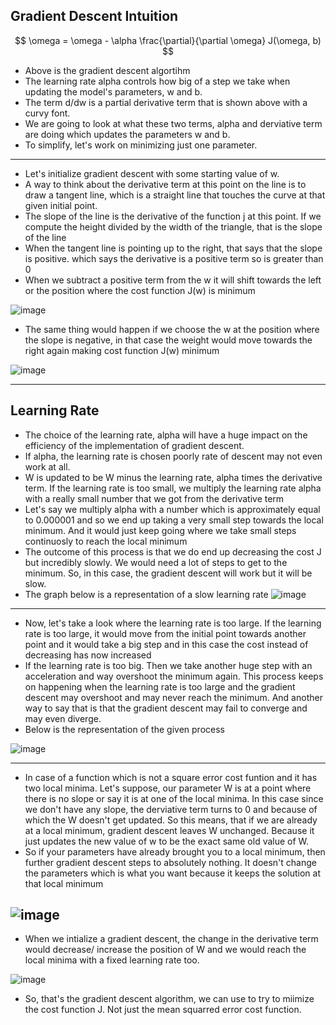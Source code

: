 ## Gradient Descent Intuition

$$
\omega = \omega - \alpha \frac{\partial}{\partial \omega} J(\omega, b)
$$

- Above is the gradient descent algortihm
- The learning rate alpha controls how big of a step we take when updating the model's parameters, w and b.
- The term d/dw is a partial derivative term that is shown above with a curvy font.
- We are going to look at what these two terms, alpha and derviative term are doing which updates the parameters w and b.
- To simplify, let's work on minimizing just one parameter.
---

- Let's initialize gradient descent with some starting value of w.
- A way to think about the derivative term at this point on the line is to draw a tangent line, which is a straight line that touches the curve at that given initial point.
- The slope of the line is the derivative of the function j at this point. If we compute the height divided by the width of the triangle, that is the slope of the line
- When the tangent line is pointing up to the right, that says that the slope is positive. which says the derivative is a positive term so is greater than 0
- When we subtract a positive term from the w it will shift towards the left or the position where the cost function J(w) is minimum

![image](https://github.com/user-attachments/assets/56074c10-4789-4f81-b0b6-1618517f16dc)

- The same thing would happen if we choose the w at the position where the slope is negative, in that case the weight would move towards the right again making cost function J(w) minimum

![image](https://github.com/user-attachments/assets/7df56974-84c8-43b8-b383-727579f6197f)

---

## Learning Rate

- The choice of the learning rate, alpha will have a huge impact on the efficiency of the implementation of gradient descent.
- If alpha, the learning rate is chosen poorly rate of descent may not even work at all.
- W is updated to be W minus the learning rate, alpha times the derivative term. If the learning rate is too small, we multiply the learning rate alpha with a really small number that we got from the derivative term
- Let's say we multiply alpha with a number which is approximately equal to 0.000001 and so we end up taking a very small step towards the local minimum. And it would just keep going where we take small steps continuosly to reach the local minimum
- The outcome of this process is that we do end up decreasing the cost J but incredibly slowly. We would need a lot of steps to get to the minimum. So, in this case, the gradient descent will work but it will be slow.
- The graph below is a representation of a slow learning rate
![image](https://github.com/user-attachments/assets/a4a46ff6-de6a-4556-b1f6-f55894f26961)
---

- Now, let's take a look where the learning rate is too large. If the learning rate is too large, it would move from the initial point towards another point and it would take a big step and in this case the cost instead of decreasing has now increased
- If the learning rate is too big. Then we take another huge step with an acceleration and way overshoot the minimum again. This process keeps on happening when the learning rate is too large and the gradient descent may overshoot and may never reach the minimum. And another way to say that is that the gradient descent may fail to converge and may even diverge.
- Below is the representation of the given process

![image](https://github.com/user-attachments/assets/a9fe83f2-4f0a-495d-a8b8-84b276053845)

---

- In case of a function which is not a square error cost funtion and it has two local minima. Let's suppose, our parameter W is at a point where there is no slope or say it is at one of the local minima. In this case since we don't have any slope, the derviative term turns to 0 and because of which the W doesn't get updated. So this means, that if we are already at a local minimum, gradient descent leaves W unchanged. Because it just updates the new value of w to be the exact same old value of W.
- So if your parameters have already brought you to a local minimum, then further gradient descent steps to absolutely nothing. It doesn't change the parameters which is what you want because it keeps the solution at that local minimum

![image](https://github.com/user-attachments/assets/5d44fda7-056b-40a5-b67a-994039eee30f)
---

- When we intialize a gradient descent, the change in the derivative term would decrease/ increase the position of W and we would reach the local minima with a fixed learning rate too.

![image](https://github.com/user-attachments/assets/63c168b5-6774-4279-90c1-d27d072b023a)

- So, that's the gradient descent algorithm, we can use to try to miimize the cost function J. Not just the mean squarred error cost function.


